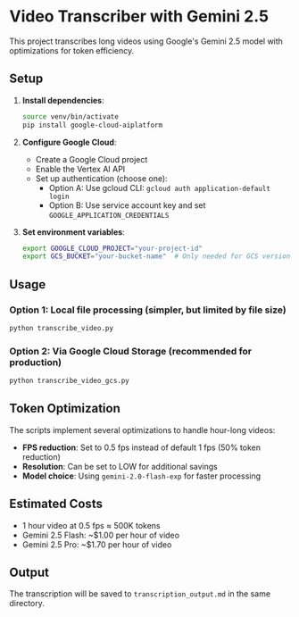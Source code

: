 # Video Transcriber with Gemini 2.5

This project transcribes long videos using Google's Gemini 2.5 model with optimizations for token efficiency.

## Setup

1. **Install dependencies**:
   ```bash
   source venv/bin/activate
   pip install google-cloud-aiplatform
   ```

2. **Configure Google Cloud**:
   - Create a Google Cloud project
   - Enable the Vertex AI API
   - Set up authentication (choose one):
     - Option A: Use gcloud CLI: `gcloud auth application-default login`
     - Option B: Use service account key and set `GOOGLE_APPLICATION_CREDENTIALS`

3. **Set environment variables**:
   ```bash
   export GOOGLE_CLOUD_PROJECT="your-project-id"
   export GCS_BUCKET="your-bucket-name"  # Only needed for GCS version
   ```

## Usage

### Option 1: Local file processing (simpler, but limited by file size)
```bash
python transcribe_video.py
```

### Option 2: Via Google Cloud Storage (recommended for production)
```bash
python transcribe_video_gcs.py
```

## Token Optimization

The scripts implement several optimizations to handle hour-long videos:

- **FPS reduction**: Set to 0.5 fps instead of default 1 fps (50% token reduction)
- **Resolution**: Can be set to LOW for additional savings
- **Model choice**: Using `gemini-2.0-flash-exp` for faster processing

## Estimated Costs

- 1 hour video at 0.5 fps ≈ 500K tokens
- Gemini 2.5 Flash: ~$1.00 per hour of video
- Gemini 2.5 Pro: ~$1.70 per hour of video

## Output

The transcription will be saved to `transcription_output.md` in the same directory.